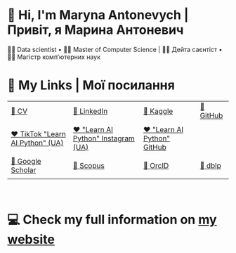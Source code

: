 # 👋 Hi, I'm Maryna Antonevych | Привіт, я Марина Антоневич
👩‍💻 Data scientist • 👩‍🎓 Master of Computer Science | 👩‍💻 Дейта саєнтіст • 👩‍🎓 Магістр компʼютерних наук
<br/>

# 🔗 My Links | Мої посилання
|   |   |   |   |
|---|---|---|---|
| [👤 CV](https://www.canva.com/design/DAE6YtdOBAQ/AjIeHbKUTYxZucwciY135w/view?utm_content=DAE6YtdOBAQ&utm_campaign=designshare&utm_medium=link&utm_source=publishsharelink#1)  |  [👤 LinkedIn](https://www.linkedin.com/in/maryna-antonevych/)  |  [👤 Kaggle](https://www.kaggle.com/maricinnamon) | [👤 GitHub](https://github.com/maricinnamon)  |
|   |   |   |   |
| [❤️ TikTok "Learn AI Python" (UA)](https://www.tiktok.com/@learn.ai.python?lang=uk-UA)  | [❤️ "Learn AI Python" Instagram (UA)](https://www.instagram.com/learn.ai.python/)  | [❤️ "Learn AI Python" GitHub](https://github.com/learn-ai-python)  |   |
|   |   |   |   |
| [📄 Google Scholar](https://scholar.google.com/citations?user=1FYbaYwAAAAJ&hl=uk)|[📄 Scopus](https://www.scopus.com/authid/detail.uri?authorId=57216150467) |[📄 OrcID](https://orcid.org/0000-0003-3640-7630) | [📄 dblp](https://dblp.org/pid/309/3242.html)   |
|   |   |   |   |
<br/>

# 💻 Check my full information on [my website](https://maricinnamon.github.io/)

